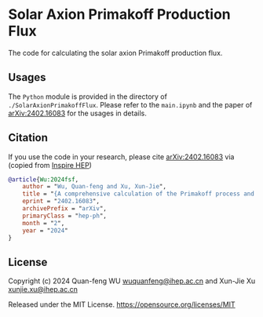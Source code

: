 # Solar Axion Primakoff Production Flux

The code for calculating the solar axion Primakoff production flux.

## Usages

The `Python` module is provided in the directory of `./SolarAxionPrimakoffFlux`.
Please refer to the `main.ipynb` and the paper of [arXiv:2402.16083](https://arxiv.org/abs/2402.16083) for the usages in details.

## Citation

If you use the code in your research, please cite [arXiv:2402.16083](https://arxiv.org/abs/2402.16083) via (copied from [Inspire HEP](https://inspirehep.net/literature/2761730))
```bibtex
@article{Wu:2024fsf,
    author = "Wu, Quan-feng and Xu, Xun-Jie",
    title = "{A comprehensive calculation of the Primakoff process and the solar axion flux}",
    eprint = "2402.16083",
    archivePrefix = "arXiv",
    primaryClass = "hep-ph",
    month = "2",
    year = "2024"
}
```

## License

Copyright (c) 2024 Quan-feng WU <wuquanfeng@ihep.ac.cn> and Xun-Jie Xu <xunjie.xu@ihep.ac.cn>

Released under the MIT License.
https://opensource.org/licenses/MIT
